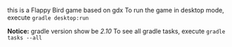 this is a Flappy Bird game based on gdx
To run the game in desktop mode, execute `gradle desktop:run`

**Notice:** gradle version show be *2.10*
To see all gradle tasks, execute `gradle tasks --all`
